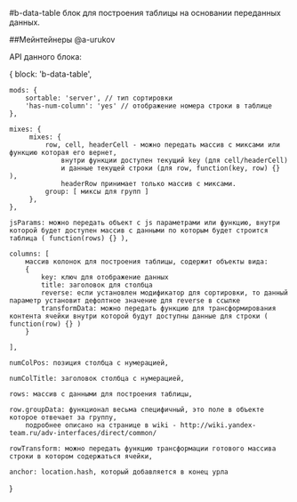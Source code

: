 #b-data-table блок для построения таблицы на основании переданных данных.

##Мейнтейнеры 
@a-urukov

API данного блока:

{
    block: 'b-data-table',

    mods: {
        sortable: 'server', // тип сортировки
        'has-num-column': 'yes' // отображение номера строки в таблице
    },

    mixes: {
         mixes: {
             row, cell, headerCell - можно передать массив с миксами или функцию которая его вернет,
                 внутри функции доступен текущий key (для cell/headerCell)
                 и данные текущей строки (для row, function(key, row) {} ),
                 headerRow принимает только массив с миксами.
             group: [ миксы для групп ]
         },
    },

    jsParams: можно передать объект с js параметрами или функцию, внутри которой будет доступен массив с данными по которым будет строится таблица ( function(rows) {} ),

    columns: [
        массив колонок для построения таблицы, содержит объекты вида:
        {
            key: ключ для отображение данных
            title: заголовок для столбца
            reverse: если установлен модификатор для сортировки, то данный параметр установит дефолтное значение для reverse в ссылке
            transformData: можно передать функцию для трансформирования контента ячейки внутри которой будут доступны данные для строки ( function(row) {} )
        }

    ],

    numColPos: позиция столбца с нумерацией,

    numColTitle: заголовок столбца с нумерацией,

    rows: массив с данными для построения таблицы,

    row.groupData: функционал весьма специфичный, это поле в объекте которое отвечает за группу,
        подробнее описано на странице в wiki - http://wiki.yandex-team.ru/adv-interfaces/direct/common/

    rowTransform: можно передать функцию трансформации готового массива строки в котором содержаться ячейки,

    anchor: location.hash, который добавляется в конец урла
}

